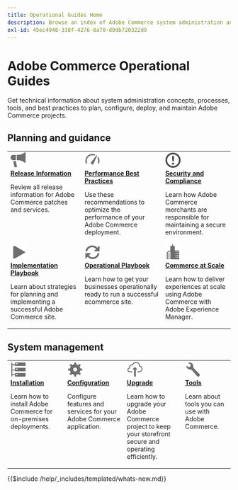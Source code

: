 ```yaml
---
title: Operational Guides Home
description: Browse an index of Adobe Commerce system administration and operational product documentation.
exl-id: 45ec4948-338f-4276-8a70-d0db720322d9
---
```


# Adobe Commerce Operational Guides

Get technical information about system administration concepts, processes, tools, and best practices to plan, configure, deploy, and maintain Adobe Commerce projects.

## Planning and guidance

<table>
<tr>
  <td valign="top">
    <a href="https://experienceleague.adobe.com/docs/commerce-operations/release/latest.html">
      <img alt="Release Information" src="../assets/icons/promote.svg"/>
    </a>
    <div>
      <a href="https://experienceleague.adobe.com/docs/commerce-operations/release/latest.html"><strong>Release Information</strong></a>
      <p>Review all release information for Adobe Commerce patches and services.</p>
    </div>
  </td>
  <td valign="top">
    <a href="../performance/overview.md">
       <img alt="Performance" src="../assets/icons/gauge.svg"/>
    </a>
    <div>
      <a href="../performance/overview.md"><strong>Performance Best Practices</strong></a>
      <p>Use these recommendations to optimize the performance of your Adobe Commerce deployment.</p>
    </div>
  </td>
  <td valign="top">
    <a href="../security-and-compliance/overview.md">
       <img alt="Enterprise" src="../assets/icons/alert-circle.svg"/>
    </a>
    <div>
      <a href="../security-and-compliance/overview.md"><strong>Security and Compliance</strong></a>
      <p>Learn how Adobe Commerce merchants are responsible for maintaining a secure environment.</p>
    </div>
  </td>
</tr>
<tr>
  <td valign="top">
    <a href="../implementation-playbook/overview.md">
      <img alt="Implementation" src="../assets/icons/play.svg"/>
    </a>
    <div>
      <a href="../implementation-playbook/overview.md"><strong>Implementation Playbook</strong></a>
      <p>Learn about strategies for planning and implementing a successful Adobe Commerce site.</p>
    </div>
  </td>
  <td valign="top">
    <a href="../operational-playbook/overview.md">
       <img alt="Operations" src="../assets/icons/refresh.svg"/>
    </a>
    <div>
      <a href="../operational-playbook/overview.md"><strong>Operational Playbook</strong></a>
      <p>Learn how to get your businesses operationally ready to run a successful ecommerce site.</p>
    </div>
  </td>
  <td valign="top">
    <a href="../commerce-at-scale/overview.md">
       <img alt="Enterprise" src="../assets/icons/enterprise.svg"/>
    </a>
    <div>
      <a href="../commerce-at-scale/overview.md"><strong>Commerce at Scale</strong></a>
      <p>Learn how to deliver experiences at scale using Adobe Commerce with Adobe Experience Manager.</p>
    </div>
  </td>
</tr>
</table>

## System management

<table>
<tr>
  <td valign="top">
    <a href="../installation/overview.md">
      <img alt="Installation (in-premises)" src="../assets/icons/servers.svg"/>
    </a>
    <div>
      <a href="../installation/overview.md"><strong>Installation</strong></a>
      <p>Learn how to install Adobe Commerce for on-premises deployments.</p>
    </div>
  </td>
  <td valign="top">
    <a href="../configuration/overview.md">
      <img alt="Configuration" src="../assets/icons/settings.svg"/>
    </a>
    <div>
      <a href="../configuration/overview.md"><strong>Configuration</strong></a>
      <p>Configure features and services for your Adobe Commerce application.</p>
    </div>
  </td>
  <td valign="top">
    <a href="../upgrade/overview.md">
      <img alt="Upgrade" src="../assets/icons/upload-cloud.svg"/>
    </a>
    <div>
      <a href="../upgrade/overview.md"><strong>Upgrade</strong></a>
      <p>Learn how to upgrade your Adobe Commerce project to keep your storefront secure and operating efficiently.</p>
    </div>
  </td>
  <td valign="top">
    <a href="../tools/overview.md">
       <img alt="Tools" src="../assets/icons/wrench.svg"/>
    </a>
    <div>
      <a href="../tools/overview.md"><strong>Tools</strong></a>
      <p>Learn about tools you can use with Adobe Commerce.</p>
    </div>
  </td>
</tr>
</table>

{{$include /help/_includes/templated/whats-new.md}}
